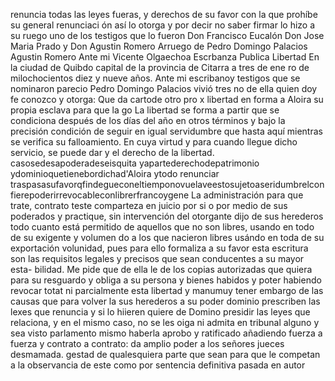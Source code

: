 renuncia todas las leyes fueras,
y derechos de su favor con la
que prohíbe su general renunciaci
ón así lo otorga y por decir no
saber firmar lo hizo a su ruego uno de los testigos que lo fueron Don Francisco Eucalón Don Jose Maria Prado y Don Agustin Romero
Arruego de Pedro Domingo Palacios Agustin Romero Ante mi Vicente Olgaechoa Escrbanza Publica
Libertad
En la ciudad de Quibdo capital de la provincia de Citarra a tres de ene
ro de milochocientos diez y nueve años. Ante mi escribanoy testigos que se nominaron parecio Pedro Domingo Palacios vivió tres no de ella quien doy fe conozco y otorga: Que da cartode otro pro x libertad en forma a Aloira su propia esclava para que la go
La libertad se forma a partir que se condiciona después de los días del año en otros términos y bajo la precisión condición de seguir en igual servidumbre que hasta aquí mientras se verifica su falloamiento. En cuya virtud y para cuando llegue dicho servicio, se puede dar y el derecho de la libertad.
casosedesapoderadeseisquita yapartederechodepatrimonio ydominioquetienebordichad'Aloira ytodo renunciar traspasasufavorqfindegueconeltiemponovuelaveestosujetoaseridumbrelconfierepoderirrevocableconlibrerfrancoygene
La administración para que trate, contrato teste comparteza en juicio por si o por medio de sus poderados y practique, sin intervención del otorgante dijo de sus herederos todo cuanto está permitido de aquellos que no son libres, usando en todo de su exigente y volumen
do a los que nacieron libres usándo en toda de su exportación volunidad, pues para ello formaliza a su favor esta escritura son las requisitos legales y precisos que sean conducentes a su mayor esta- bilidad. Me pide que de ella le de los copias autorizadas que quiera para
su resguardo y obliga a su persona y bienes habidos y poter habiendo revocar totat ni parcialmente esta libertad y manumuy tener embargo de las causas que para volver la sus herederos a su poder dominio prescriben las lexes que renuncia y si lo hiieren quiere de
Domino presidir las leyes que relaciona, y en el mismo caso, no se les oiga ni admita en tribunal alguno y sea visto parlamento mismo haberla aprobo y ratificado añadiendo fuerza a fuerza y contrato a contrato: da amplio poder a los señores jueces desmamada.
gestad de qualesquiera parte que sean para que le competan a la
observancia de este como por sentencia definitiva pasada en autor